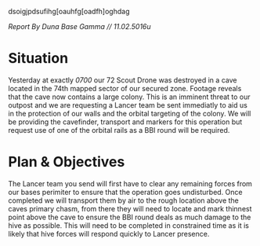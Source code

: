 

dsoigjpdsufihg[oauhfg[oadfh]oghdag


*Report By Duna Base Gamma // 11.02.5016u*

# Situation

Yesterday at exactly *0700* our 72 Scout Drone was destroyed in a cave located in the 74th mapped sector of our secured zone. Footage reveals that the cave now contains a large colony. This is an imminent threat to our outpost and we are requesting a Lancer team be sent immediatly to aid us in the protection of our walls and the orbital targeting of the colony. We will be providing the cavefinder, transport and markers for this operation but request use of one of the orbital rails as a BBI round will be required.


# Plan & Objectives

The Lancer team you send will first have to clear any remaining forces from our bases perimiter to ensure that the operation goes undisturbed. Once completed we will transport them by air to the rough location above the caves primary chasm, from there they will need to locate and mark thinnest point above the cave to ensure the BBI round deals as much damage to the hive as possible. This will need to be completed in constrained time as it is likely that hive forces will respond quickly to Lancer presence.
